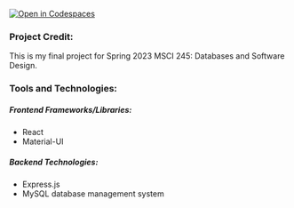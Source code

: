 
[![Open in Codespaces](https://classroom.github.com/assets/launch-codespace-7f7980b617ed060a017424585567c406b6ee15c891e84e1186181d67ecf80aa0.svg)](https://classroom.github.com/open-in-codespaces?assignment_repo_id=11480678)

### Project Credit:

This is my final project for Spring 2023 MSCI 245: Databases and Software Design. 

### Tools and Technologies:

##### Frontend Frameworks/Libraries:

* React
* Material-UI

##### Backend Technologies:
* Express.js
* MySQL database management system






